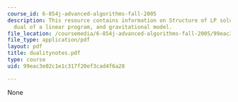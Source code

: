 ```yaml
---
course_id: 6-854j-advanced-algorithms-fall-2005
description: This resource contains information on Structure of LP solutions, the
  dual of a linear program, and gravitational model.
file_location: /coursemedia/6-854j-advanced-algorithms-fall-2005/99eac3e02c1e1c317f20ef3cad4f6a28_dualitynotes.pdf
file_type: application/pdf
layout: pdf
title: dualitynotes.pdf
type: course
uid: 99eac3e02c1e1c317f20ef3cad4f6a28

---
```

None